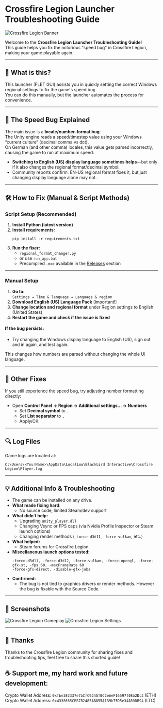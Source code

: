 # Crossfire Legion Launcher Troubleshooting Guide

![Crossfire Legion Banner](https://cdn.cloudflare.steamstatic.com/steam/apps/1072190/header.jpg)

Welcome to the **Crossfire Legion Launcher Troubleshooting Guide**!  
This guide helps you fix the notorious "speed bug" in Crossfire Legion, making your game playable again.

---

## 🚩 What is this?

This launcher (FLET GUI) assists you in quickly setting the correct Windows regional settings to fix the game's speed bug.  
You can do this manually, but the launcher automates the process for convenience.

---

## 🐞 The Speed Bug Explained

The main issue is a **locale/number-format bug**:  
The Unity engine reads a speed/timestep value using your Windows “current culture” (decimal comma vs dot).  
On German (and other comma) locales, this value gets parsed incorrectly, causing the game to run at maximum speed.

- **Switching to English (US) display language sometimes helps**—but only if it also changes the regional format/decimal symbol.
- Community reports confirm: EN-US regional format fixes it, but just changing display language alone may not.

---

## 🛠️ How to Fix (Manual & Script Methods)

### Script Setup (Recommended)

1. **Install Python (latest version)**
2. **Install requirements:**  
   ```
   pip install -r requirements.txt
   ```
3. **Run the fixer:**  
   - `regional_format_changer.py`  
   - or use `run_app.bat`
   - Precompiled `.exe` available in the [Releases](./Release) section

---

### Manual Setup

1. **Go to:**  
   `Settings → Time & language → Language & region`
2. **Download English (US) Language Pack** (important!)
3. **Change location and regional format** under Region settings to English (United States)
4. **Restart the game and check if the issue is fixed**

#### If the bug persists:

- Try changing the Windows display language to English (US), sign out and in again, and test again.

This changes how numbers are parsed without changing the whole UI language.

---

## 🧩 Other Fixes

If you still experience the speed bug, try adjusting number formatting directly:

- Open **Control Panel → Region → Additional settings… → Numbers**
  - Set **Decimal symbol** to `.`
  - Set **List separator** to `,`
  - Apply/OK

---

## 🔍 Log Files

Game logs are located at:  
```
C:\Users\<YourName>\AppData\LocalLow\Blackbird Interactive\Crossfire Legion\Player.log
```

---

## 💡 Additional Info & Troubleshooting

- The game can be installed on any drive.
- **What made fixing hard:**  
  - No source code, limited Steam/dev support
- **What didn't help:**  
  - Upgrading `unity_player.dll`
  - Changing Vsync or FPS caps (via Nvidia Profile Inspector or Steam launch options)
  - Changing render methods (`-force-d3d11`, `-force-vulkan`, etc.)
- **What helped:**  
  - Steam forums for Crossfire Legion
- **Miscellaneous launch options tested:**  
  ```
  -force-d3d11, -force-d3d12, -force-vulkan, -force-opengl, -force-gfx-st, -fps 60, -maxFrameRate 60
  -force-gfx-direct, -disable-gfx-jobs
  ```
- **Confirmed:**  
  - The bug is not tied to graphics drivers or render methods. However the bug is fixable with the Source Code.

---

## 📸 Screenshots

![Crossfire Legion Gameplay](https://shared.fastly.steamstatic.com/store_item_assets/steam/apps/1072190/ss_b35e0a8f6dfed3b79e2eb80db6668b8fbfa19698.1920x1080.jpg?t=1755775635)
![Crossfire Legion Settings](https://shared.fastly.steamstatic.com/store_item_assets/steam/apps/1072190/ss_6062dfc1c6520c7684cfe43bfd5fa981326c9ebd.1920x1080.jpg?t=1755775635)

---

## 🙏 Thanks

Thanks to the Crossfire Legion community for sharing fixes and troubleshooting tips, feel free to share this shorted guide!

## ☕ Support me, my hard work and future development:
Crypto Wallet Address: `0xfbe3E2337e7bCfC9245f0C2eAeF16597f0Bb2Dc2` (ETH)  
Crypto Wallet Address: `0x4338665CBB7B2485A8855A139b75D5e34AB0DB94` (LTC)
